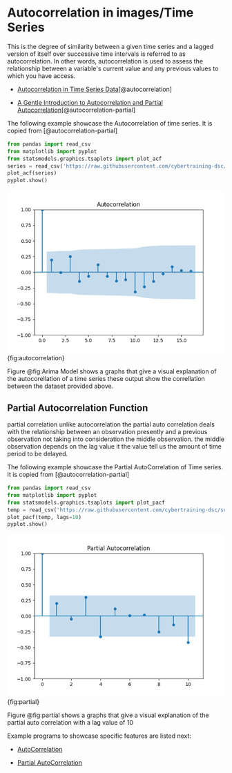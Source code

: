 # Autocorrelation in images/Time Series

This is the degree of similarity between a given time series and a lagged version of 
itself over successive time intervals is referred to as autocorrelation. In 
other words, autocorrelation is used to assess the relationship between a 
variable's current value and any previous values to which you have access.

* [Autocorrelation in Time Series Data](https://www.influxdata.com/blog/autocorrelation-in-time-series-data/#:~:text=The%20term%20autocorrelation%20refers%20to,you%20may%20have%20access%20to.)[@autocorrelation]

* [A Gentle Introduction to Autocorrelation and Partial Autocorrelation](https://machinelearningmastery.com/gentle-introduction-autocorrelation-partial-autocorrelation/)[@autocorrelation-partial]

The following example showcase the Autocorrelation of time series. It is copied from [@autocorrelation-partial]

```python
from pandas import read_csv
from matplotlib import pyplot
from statsmodels.graphics.tsaplots import plot_acf
series = read_csv('https://raw.githubusercontent.com/cybertraining-dsc/su22-reu-385/main/time-series-prediction/temperature2.csv', header=0, index_col=0)
plot_acf(series)
pyplot.show()
```

![Auto Correlation](images/autocorellation.png){fig:autocorrelation}

Figure @fig:Arima Model shows a graphs that give a visual explanation of the autocorellation of a time series
these output show the correllation between the dataset provided above.

## Partial Autocorrelation Function

partial correlation unlike autocorrelation the partial auto correlation
deals with the relationship between an observation presently and a previous 
observation not taking into consideration the middle observation. the middle 
observation depends on the lag value it the value tell us the amount of time period 
to be delayed.

The following example showcase the Partial AutoCorrelation of Time series. It is copied from [@autocorrelation-partial]

```python
from pandas import read_csv
from matplotlib import pyplot
from statsmodels.graphics.tsaplots import plot_pacf
temp = read_csv('https://raw.githubusercontent.com/cybertraining-dsc/su22-reu-385/main/time-series-prediction/temperature2.csv', header=0, index_col=0)
plot_pacf(temp, lags=10)
pyplot.show()
```

![partial Auto Correlation](images/partial.png){fig:partial}

Figure @fig:partial shows a graphs that give a visual explanation of 
the partial auto correlation with a lag value of 10

Example programs to showcase specific features are listed next:

* [AutoCorrelation](https://github.com/cybertraining-dsc/su22-reu-385/blob/main/time-series-prediction/autocorrelation/autocorrelation.py)

* [Partial AutoCorrelation](https://github.com/cybertraining-dsc/su22-reu-385/blob/main/time-series-prediction/autocorrelation/partialautocorrelation.py)

